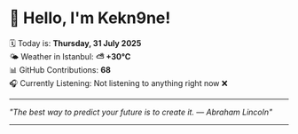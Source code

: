 # 👋 Hello, I'm Kekn9ne!

🗓️ Today is: **Thursday, 31 July 2025**  
🌤️ Weather in Istanbul: **⛅️  +30°C**  
📊 GitHub Contributions: **68**  
🎧 Currently Listening: Not listening to anything right now ❌

---

_"The best way to predict your future is to create it. — *Abraham Lincoln*"_

---
